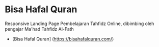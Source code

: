 # Bisa Hafal Quran

Responsive Landing Page Pembelajaran Tahfidz Online, dibimbing oleh pengajar Ma'had Tahfidz Al-Fath
- [Bisa Hafal Quran] (https://bisahafalquran.com/)
